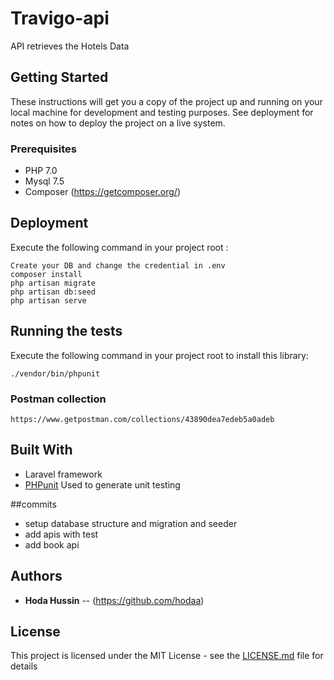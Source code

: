 
# Travigo-api

API retrieves the Hotels Data

## Getting Started

These instructions will get you a copy of the project up and running on your local machine for development and testing purposes. See deployment for notes on how to deploy the project on a live system.

### Prerequisites

* PHP 7.0
* Mysql 7.5
* Composer (https://getcomposer.org/)



## Deployment

Execute the following command in your project root :

   
    Create your DB and change the credential in .env 
    composer install
    php artisan migrate
    php artisan db:seed
    php artisan serve


## Running the tests
  Execute the following command in your project root to install this library:

	./vendor/bin/phpunit 


### Postman collection
    https://www.getpostman.com/collections/43890dea7edeb5a0adeb

## Built With

* Laravel framework
* [PHPunit](https://phpunit.de/) Used to generate unit testing


##commits
* setup database structure and migration and seeder
* add apis with test
* add book api 

## Authors

* **Hoda Hussin** -- (https://github.com/hodaa)

## License

This project is licensed under the MIT License - see the [LICENSE.md](LICENSE.md) file for details
